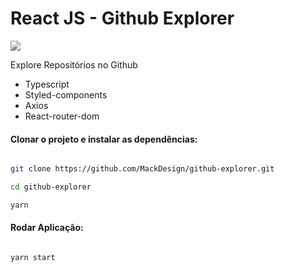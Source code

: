 # React JS - Github Explorer

<img src="https://mackdeveloper.com.br/github_repos/github-explorer/screen.gif" />

<p>Explore Repositórios no Github</p>

<ul>
  <li>Typescript</li>
  <li>Styled-components</li>
  <li>Axios</li>
  <li>React-router-dom</li>
</ul>

<h4>Clonar o projeto e instalar as dependências:</h4>

```bash

git clone https://github.com/MackDesign/github-explorer.git

cd github-explorer

yarn

```

<h4>Rodar Aplicação:</h4>

```bash

yarn start

```
